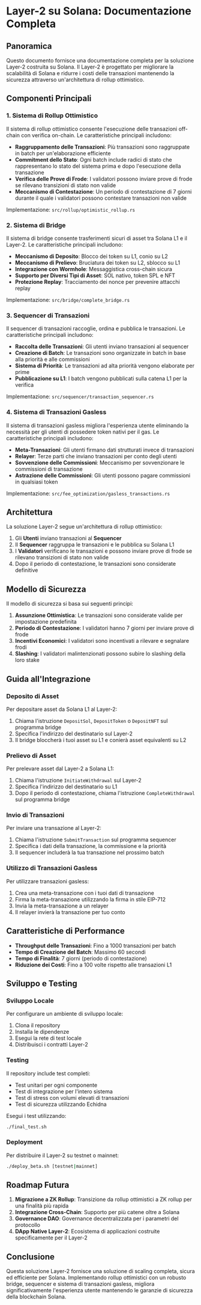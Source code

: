 # Layer-2 su Solana: Documentazione Completa

## Panoramica

Questo documento fornisce una documentazione completa per la soluzione Layer-2 costruita su Solana. Il Layer-2 è progettato per migliorare la scalabilità di Solana e ridurre i costi delle transazioni mantenendo la sicurezza attraverso un'architettura di rollup ottimistico.

## Componenti Principali

### 1. Sistema di Rollup Ottimistico

Il sistema di rollup ottimistico consente l'esecuzione delle transazioni off-chain con verifica on-chain. Le caratteristiche principali includono:

- **Raggruppamento delle Transazioni**: Più transazioni sono raggruppate in batch per un'elaborazione efficiente
- **Commitment dello Stato**: Ogni batch include radici di stato che rappresentano lo stato del sistema prima e dopo l'esecuzione della transazione
- **Verifica delle Prove di Frode**: I validatori possono inviare prove di frode se rilevano transizioni di stato non valide
- **Meccanismo di Contestazione**: Un periodo di contestazione di 7 giorni durante il quale i validatori possono contestare transazioni non valide

Implementazione: `src/rollup/optimistic_rollup.rs`

### 2. Sistema di Bridge

Il sistema di bridge consente trasferimenti sicuri di asset tra Solana L1 e il Layer-2. Le caratteristiche principali includono:

- **Meccanismo di Deposito**: Blocco dei token su L1, conio su L2
- **Meccanismo di Prelievo**: Bruciatura dei token su L2, sblocco su L1
- **Integrazione con Wormhole**: Messaggistica cross-chain sicura
- **Supporto per Diversi Tipi di Asset**: SOL nativo, token SPL e NFT
- **Protezione Replay**: Tracciamento dei nonce per prevenire attacchi replay

Implementazione: `src/bridge/complete_bridge.rs`

### 3. Sequencer di Transazioni

Il sequencer di transazioni raccoglie, ordina e pubblica le transazioni. Le caratteristiche principali includono:

- **Raccolta delle Transazioni**: Gli utenti inviano transazioni al sequencer
- **Creazione di Batch**: Le transazioni sono organizzate in batch in base alla priorità e alle commissioni
- **Sistema di Priorità**: Le transazioni ad alta priorità vengono elaborate per prime
- **Pubblicazione su L1**: I batch vengono pubblicati sulla catena L1 per la verifica

Implementazione: `src/sequencer/transaction_sequencer.rs`

### 4. Sistema di Transazioni Gasless

Il sistema di transazioni gasless migliora l'esperienza utente eliminando la necessità per gli utenti di possedere token nativi per il gas. Le caratteristiche principali includono:

- **Meta-Transazioni**: Gli utenti firmano dati strutturati invece di transazioni
- **Relayer**: Terze parti che inviano transazioni per conto degli utenti
- **Sovvenzione delle Commissioni**: Meccanismo per sovvenzionare le commissioni di transazione
- **Astrazione delle Commissioni**: Gli utenti possono pagare commissioni in qualsiasi token

Implementazione: `src/fee_optimization/gasless_transactions.rs`

## Architettura

La soluzione Layer-2 segue un'architettura di rollup ottimistico:

1. Gli **Utenti** inviano transazioni al **Sequencer**
2. Il **Sequencer** raggruppa le transazioni e le pubblica su Solana L1
3. I **Validatori** verificano le transazioni e possono inviare prove di frode se rilevano transizioni di stato non valide
4. Dopo il periodo di contestazione, le transazioni sono considerate definitive

## Modello di Sicurezza

Il modello di sicurezza si basa sui seguenti principi:

1. **Assunzione Ottimistica**: Le transazioni sono considerate valide per impostazione predefinita
2. **Periodo di Contestazione**: I validatori hanno 7 giorni per inviare prove di frode
3. **Incentivi Economici**: I validatori sono incentivati a rilevare e segnalare frodi
4. **Slashing**: I validatori malintenzionati possono subire lo slashing della loro stake

## Guida all'Integrazione

### Deposito di Asset

Per depositare asset da Solana L1 al Layer-2:

1. Chiama l'istruzione `DepositSol`, `DepositToken` o `DepositNFT` sul programma bridge
2. Specifica l'indirizzo del destinatario sul Layer-2
3. Il bridge bloccherà i tuoi asset su L1 e conierà asset equivalenti su L2

### Prelievo di Asset

Per prelevare asset dal Layer-2 a Solana L1:

1. Chiama l'istruzione `InitiateWithdrawal` sul Layer-2
2. Specifica l'indirizzo del destinatario su L1
3. Dopo il periodo di contestazione, chiama l'istruzione `CompleteWithdrawal` sul programma bridge

### Invio di Transazioni

Per inviare una transazione al Layer-2:

1. Chiama l'istruzione `SubmitTransaction` sul programma sequencer
2. Specifica i dati della transazione, la commissione e la priorità
3. Il sequencer includerà la tua transazione nel prossimo batch

### Utilizzo di Transazioni Gasless

Per utilizzare transazioni gasless:

1. Crea una meta-transazione con i tuoi dati di transazione
2. Firma la meta-transazione utilizzando la firma in stile EIP-712
3. Invia la meta-transazione a un relayer
4. Il relayer invierà la transazione per tuo conto

## Caratteristiche di Performance

- **Throughput delle Transazioni**: Fino a 1000 transazioni per batch
- **Tempo di Creazione del Batch**: Massimo 60 secondi
- **Tempo di Finalità**: 7 giorni (periodo di contestazione)
- **Riduzione dei Costi**: Fino a 100 volte rispetto alle transazioni L1

## Sviluppo e Testing

### Sviluppo Locale

Per configurare un ambiente di sviluppo locale:

1. Clona il repository
2. Installa le dipendenze
3. Esegui la rete di test locale
4. Distribuisci i contratti Layer-2

### Testing

Il repository include test completi:

- Test unitari per ogni componente
- Test di integrazione per l'intero sistema
- Test di stress con volumi elevati di transazioni
- Test di sicurezza utilizzando Echidna

Esegui i test utilizzando:

```bash
./final_test.sh
```

### Deployment

Per distribuire il Layer-2 su testnet o mainnet:

```bash
./deploy_beta.sh [testnet|mainnet]
```

## Roadmap Futura

1. **Migrazione a ZK Rollup**: Transizione da rollup ottimistici a ZK rollup per una finalità più rapida
2. **Integrazione Cross-Chain**: Supporto per più catene oltre a Solana
3. **Governance DAO**: Governance decentralizzata per i parametri del protocollo
4. **DApp Native Layer-2**: Ecosistema di applicazioni costruite specificamente per il Layer-2

## Conclusione

Questa soluzione Layer-2 fornisce una soluzione di scaling completa, sicura ed efficiente per Solana. Implementando rollup ottimistici con un robusto bridge, sequencer e sistema di transazioni gasless, migliora significativamente l'esperienza utente mantenendo le garanzie di sicurezza della blockchain Solana.
